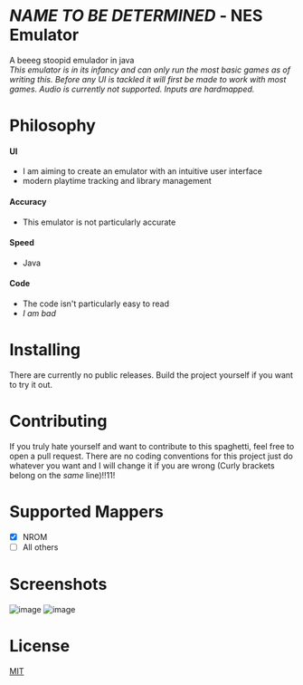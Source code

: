 # _NAME TO BE DETERMINED_ - NES Emulator 

A beeeg stoopid emulador in java  
_This emulator is in its infancy and can only run the most basic games as of writing this. Before any 
UI is tackled it will first be made to work with most games. Audio is currently not supported. Inputs are hardmapped._

# Philosophy

#### UI
 - I am aiming to create an emulator with an intuitive user interface
 - modern playtime tracking and library management
#### Accuracy
 - This emulator is not particularly accurate
#### Speed
 - Java
#### Code
 - The code isn't particularly easy to read
 - *I am bad*

 


# Installing

There are currently no public releases.
Build the project yourself if you want to try it out.


# Contributing
If you truly hate yourself and want to contribute to this spaghetti, feel free to open a pull request. There are no coding conventions for this project just do whatever you want and I will change it if you are wrong (Curly brackets belong on the _same_ line)!!11!

# Supported Mappers

- [x] NROM
- [ ] All others

# Screenshots

![image](https://user-images.githubusercontent.com/39669932/162566678-f8753e43-79f1-4cef-8bab-5ca63a966be4.png)
![image](https://user-images.githubusercontent.com/39669932/162566722-bd417ab4-59e2-4863-beb3-32417db2730c.png)

# License
[MIT](https://choosealicense.com/licenses/mit/)

